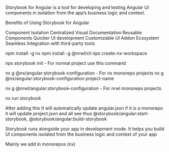 Storybook for Angular is a tool for developing and testing Angular UI components in isolation from the app’s business logic and context.

Benefits of Using Storybook for Angular

Component Isolation
Centralized Visual Documentation
Reusable Components
Quicker UI development
Customizable UI
Addon Ecosystem
Seamless Integration with third-party tools

npm install -g nx
npm install -g @nrwl/cli
npx create-nx-workspace

npx storybook init  - For normal project use this command

nx g @nx/angular:storybook-configuration - For nx monorepo projects
nx g @nx/angular:storybook-configuration project-name

nx g @nrwl/angular:storybook-configuration - For nrwl monorepo projects

nx run storybook

After adding this It will automatically update angular.json if it is a monorepo it will update project.json and all see thus
@storybook/angular:start-storybook, @storybook/angular:build-storybook

Storybook runs alongside your app in development mode. It helps you build UI components isolated from the business logic and context of your app

Mainly we add in monorepos (nx)

